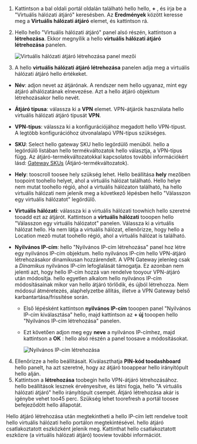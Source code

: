 1. Kattintson a bal oldali portál oldalán található hello hello,  **+**  , és írja be a "Virtuális hálózati átjáró" keresésben. Az **Eredmények** között keresse meg a **Virtuális hálózati átjáró** elemet, és kattintson rá.
2. Hello hello "Virtuális hálózati átjáró" panel alsó részén, kattintson a **létrehozása**. Ekkor megnyílik a hello **virtuális hálózati átjáró létrehozása** panelen.

    ![Virtuális hálózati átjáró létrehozása panel mezői](./media/vpn-gateway-add-gw-s2s-rm-portal-include/vnet_gw.png "Új átjáró")

3. A hello **virtuális hálózati átjáró létrehozása** panelen adja meg a virtuális hálózati átjáró hello értékeket.

  - **Név**: adjon nevet az átjárónak. A rendszer nem hello ugyanaz, mint egy átjáró alhálózatának elnevezése. Azt a hello átjáró objektum létrehozásakor hello nevét.
  - **Átjáró típusa**: válassza ki a **VPN** elemet. VPN-átjárók használata hello virtuális hálózati átjáró típusát **VPN**. 
  - **VPN-típus**: válassza ki a konfigurációjához megadott hello VPN-típust. A legtöbb konfigurációhoz útvonalalapú VPN-típus szükséges.
  - **SKU**: Select hello gateway SKU hello legördülő menüből. hello a legördülő listában hello termékváltozatok hello választja, a VPN-típus függ. Az átjáró-termékváltozatokkal kapcsolatos további információkért lásd: [Gateway SKUs](../articles/vpn-gateway/vpn-gateway-about-vpn-gateway-settings.md#gwsku) (Átjáró-termékváltozatok).
  - **Hely**: tooscroll toosee hely szükség lehet. Hello beállítása **hely** mezőben toopoint toohello helyet, ahol a virtuális hálózat található. Hello helye nem mutat toohello régió, ahol a virtuális hálózaton található, ha hello virtuális hálózati nem jelenik meg a következő lépésben hello "Válasszon egy virtuális hálózatot" legördülő.
  - **Virtuális hálózati**: válassza ki a virtuális hálózati toowhich hello szeretné tooadd ezt az átjárót. Kattintson a **virtuális hálózati** tooopen hello "Válasszon egy virtuális hálózatot" panelen. Válassza ki a virtuális hálózat hello. Ha nem látja a virtuális hálózat, ellenőrizze, hogy hello a Location mező mutat toohello régió, ahol a virtuális hálózat is található.
  - **Nyilvános IP-cím**: hello "Nyilvános IP-cím létrehozása" panel hoz létre egy nyilvános IP-cím objektum. hello nyilvános IP-cím hello VPN-átjáró létrehozásakor dinamikusan hozzárendelt. A VPN Gateway jelenleg csak a *Dinamikus* nyilvános IP-cím lefoglalását támogatja. Ez azonban nem jelenti azt, hogy hello IP-cím hozzá van rendelve tooyour VPN-átjáró után módosítja. hello egyetlen alkalom hello nyilvános IP-cím módosításainak mikor van hello átjáró törlődik, és újból létrehozza. Nem módosul átméretezés, alaphelyzetbe állítás, illetve a VPN Gateway belső karbantartása/frissítése során.

    - Első lépésként kattintson **nyilvános IP-cím** tooopen panel "Nyilvános IP-cím kiválasztása" hello, majd kattintson az **+ új** tooopen hello "Nyilvános IP-cím létrehozása" panelen.
    - Ezt követően adjon meg egy **neve** a nyilvános IP-címhez, majd kattintson a **OK** : hello alsó részén a panel toosave a módosításokat.

      ![Nyilvános IP-cím létrehozása](./media/vpn-gateway-add-gw-s2s-rm-portal-include/pip.png "PIP létrehozása")

4. Ellenőrizze a hello beállításait. Kiválaszthatja **PIN-kód toodashboard** hello panelt, ha azt szeretné, hogy az átjáró tooappear hello irányítópult hello alján. 
5. Kattintson a **létrehozása** toobegin hello VPN-átjáró létrehozásához. hello beállítások lesznek érvényesítve, és látni fogja, hello "A virtuális hálózati átjáró" hello irányítópult csempét. Átjáró létrehozása akár is igénybe vehet too45 perc. Szükség lehet toorefresh a portál toosee befejeződött hello állapotát.

Hello átjáró létrehozása után megtekintheti a hello IP-cím lett rendelve tooit hello virtuális hálózati hello portálon megtekintésével. hello átjáró csatlakoztatott eszközként jelenik meg. Kattinthat hello csatlakoztatott eszközre (a virtuális hálózati átjáró) tooview további információt.
